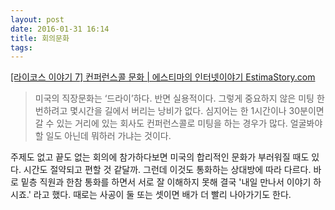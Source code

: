 ```yaml
---
layout: post
date: 2016-01-31 16:14
title: 회의문화
tags: 
---
```

[[라이코스 이야기 7] 컨퍼런스콜 문화 | 에스티마의 인터넷이야기 EstimaStory.com](http://estimastory.com/2016/01/24/conferencecall/)

>미국의 직장문화는 ‘드라이’하다. 반면 실용적이다. 그렇게 중요하지 않은 미팅 한번하려고 몇시간을 길에서 버리는 낭비가 없다. 심지어는 한 1시간이나 30분이면 갈 수 있는 거리에 있는 회사도 컨퍼런스콜로 미팅을 하는 경우가 많다. 얼굴봐야 할 일도 아닌데 뭐하러 가냐는 것이다.  

주제도 없고 끝도 없는 회의에 참가하다보면 미국의 합리적인 문화가 부러워질 때도 있다. 시간도 절약되고 편할 것 같달까. 
그런데 이것도 통화하는 상대방에 따라 다르다. 바로 밑층 직원과 한참 통화를 하면서 서로 잘 이해하지 못해 결국 '내일 만나서 이야기 하시죠.' 라고 했다. 때로는 사공이 둘 또는 셋이면 배가 더 빨리 나아가기도 한다. 
